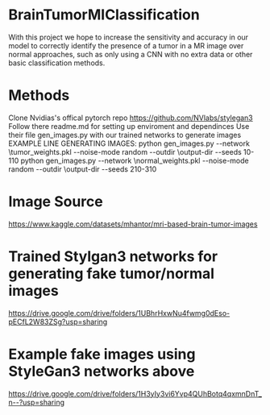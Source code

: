 # BrainTumorMIClassification
With this project we hope to increase the sensitivity and accuracy in our model to correctly identify the presence of a tumor in a MR image over normal approaches, such as only using a CNN with no extra data or other basic classification methods.

# Methods
Clone Nvidias's offical pytorch repo https://github.com/NVlabs/stylegan3 
Follow there readme.md for setting up enviroment and dependinces 
Use their file gen_images.py with our trained networks to generate images 
EXAMPLE LINE GENERATING IMAGES:
 python gen_images.py --network \tumor_weights.pkl --noise-mode random --outdir \output-dir --seeds 10-110
 python gen_images.py --network \normal_weights.pkl --noise-mode random --outdir \output-dir --seeds 210-310

# Image Source
https://www.kaggle.com/datasets/mhantor/mri-based-brain-tumor-images

# Trained Stylgan3 networks for generating fake tumor/normal images
https://drive.google.com/drive/folders/1UBhrHxwNu4fwmg0dEso-pECfL2W83ZSg?usp=sharing

# Example fake images using StyleGan3 networks above
https://drive.google.com/drive/folders/1H3yIy3vi6Yvp4QUhBotq4qxmnDnT_n--?usp=sharing
